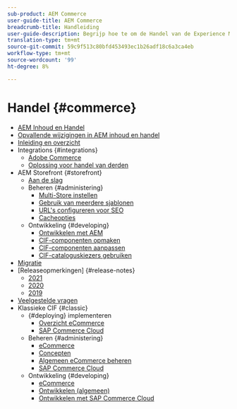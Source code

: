 ```yaml
---
sub-product: AEM Commerce
user-guide-title: AEM Commerce
breadcrumb-title: Handleiding
user-guide-description: Begrijp hoe te om de Handel van de Experience Manager te gebruiken en te beheren.
translation-type: tm+mt
source-git-commit: 59c9f513c80bfd453493ec1b26adf18c6a3ca4eb
workflow-type: tm+mt
source-wordcount: '99'
ht-degree: 8%

---
```



# Handel {#commerce}

+ [AEM Inhoud en Handel](/help/commerce/home.md)
+ [Opvallende wijzigingen in AEM inhoud en handel](cif/changes.md)
+ [Inleiding en overzicht](cif/introduction.md)
+ Integrations {#integrations}
   + [Adobe Commerce](cif/integrating/magento.md)
   + [Oplossing voor handel van derden](cif/integrating/third-party.md)
+ AEM Storefront {#storefront}
   + [Aan de slag](cif/getting-started.md)
   + Beheren {#administering}
      + [Multi-Store instellen](cif/configuring/multi-store-setup.md)
      + [Gebruik van meerdere sjablonen](cif/configuring/multi-template-usage.md)
      + [URL&#39;s configureren voor SEO](cif/configuring/advanced-url-configuration.md)
      + [Cacheopties](cif/configuring/caching.md)
   + Ontwikkeling {#developing}
      + [Ontwikkelen met AEM](cif/develop.md)
      + [CIF-componenten opmaken](cif/customizing/style-cif-component.md)
      + [CIF-componenten aanpassen](cif/customizing/customize-cif-components.md)
      + [CIF-cataloguskiezers gebruiken](cif/customizing/use-cif-pickers.md)
+ [Migratie](cif/migration.md)
+ [Releaseopmerkingen] {#release-notes}
   + [2021](cif/release-notes/release-notes-2021.md)
   + [2020](cif/release-notes/release-notes-2020.md)
   + [2019](cif/release-notes/release-notes-2019.md)
+ [Veelgestelde vragen](cif/faq.md)
+ Klassieke CIF {#classic}
   + {#deploying} implementeren
      + [Overzicht eCommerce](/help/commerce/cif-classic/deploying/ecommerce.md)
      + [SAP Commerce Cloud](/help/commerce/cif-classic/deploying/sap-commerce-cloud.md)
   + Beheren {#administering}
      + [eCommerce](/help/commerce/cif-classic/administering/ecommerce.md)
      + [Concepten](/help/commerce/cif-classic/administering/concepts.md)
      + [Algemeen eCommerce beheren](/help/commerce/cif-classic/administering/generic.md)
      + [SAP Commerce Cloud](/help/commerce/cif-classic/administering/sap-commerce-cloud.md)
   + Ontwikkeling {#developing}
      + [eCommerce](/help/commerce/cif-classic/developing/ecommerce.md)
      + [Ontwikkelen (algemeen)](/help/commerce/cif-classic/developing/generic.md)
      + [Ontwikkelen met SAP Commerce Cloud](/help/commerce/cif-classic/developing/sap-commerce-cloud.md)
